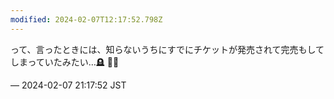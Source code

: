 ```yaml
---
modified: 2024-02-07T12:17:52.798Z
---
```


<p>って、言ったときには、知らないうちにすでにチケットが発売されて完売もしてしまっていたみたい…🪦 👋🏻</p>

&mdash; 2024-02-07 21:17:52 JST

<!-- Original URL: https://mastodon.social/@sakuramochi0/111890154966310660-->
